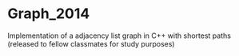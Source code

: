 Graph_2014
==========

Implementation of a adjacency list graph in C++ with shortest paths (released to fellow classmates for study purposes)
